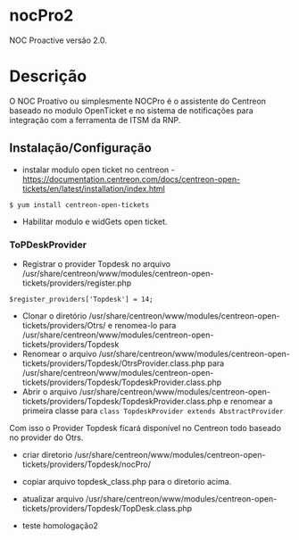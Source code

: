 # nocPro2
 NOC Proactive versão 2.0.
# Descrição
 O NOC Proativo ou simplesmente NOCPro é o assistente do Centreon baseado no modulo OpenTicket e no sistema de notificações para integração com a ferramenta de ITSM da RNP.
## Instalação/Configuração
- instalar modulo open ticket no centreon - https://documentation.centreon.com/docs/centreon-open-tickets/en/latest/installation/index.html

``` $ yum install centreon-open-tickets ```

- Habilitar modulo e widGets open ticket.

### ToPDeskProvider

- Registrar o provider Topdesk no arquivo /usr/share/centreon/www/modules/centreon-open-tickets/providers/register.php

``` $register_providers['Topdesk'] = 14; ```

- Clonar o diretório /usr/share/centreon/www/modules/centreon-open-tickets/providers/Otrs/ e renomea-lo para /usr/share/centreon/www/modules/centreon-open-tickets/providers/Topdesk
- Renomear o arquivo /usr/share/centreon/www/modules/centreon-open-tickets/providers/Topdesk/OtrsProvider.class.php para /usr/share/centreon/www/modules/centreon-open-tickets/providers/Topdesk/TopdeskProvider.class.php
- Abrir o arquivo /usr/share/centreon/www/modules/centreon-open-tickets/providers/Topdesk/TopdeskProvider.class.php e renomear a primeira classe para ```class TopdeskProvider extends AbstractProvider```

Com isso o Provider Topdesk ficará disponível no Centreon todo baseado no provider do Otrs.

- criar diretorio /usr/share/centreon/www/modules/centreon-open-tickets/providers/Topdesk/nocPro/
- copiar arquivo topdesk_class.php para o diretorio acima.
- atualizar arquivo /usr/share/centreon/www/modules/centreon-open-tickets/providers/Topdesk/TopDesk.class.php

- teste homologação2
